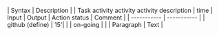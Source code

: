 | Syntax | Description |
| Task activity activity activity description |	time |	Input |	Output	| Action status |	Comment |
| ----------- | ----------- |
| github (define) |  15'| | | on-going | |
| Paragraph | Text |
